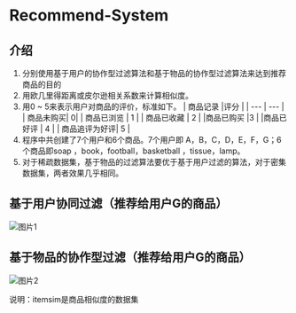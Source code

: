 # Recommend-System
## 介绍
1. 分别使用基于用户的协作型过滤算法和基于物品的协作型过滤算法来达到推荐商品的目的
2. 用欧几里得距离或皮尔逊相关系数来计算相似度。
3. 用0 ~ 5来表示用户对商品的评价，标准如下。
| 商品记录 |评分 |
| --- | --- |
|  商品未购买|  0|
|  商品已浏览 | 1 |
| 商品已收藏 | 2 |
|商品已购买   |3  |
|商品已好评   | 4 |
|  商品追评为好评| 5 |
4. 程序中共创建了7个用户和6个商品。7个用户即 A，B，C，D，E，F，G；6个商品即soap ，book，football，basketball ，tissue，lamp。
5. 对于稀疏数据集，基于物品的过滤算法要优于基于用户过滤的算法，对于密集数据集，两者效果几乎相同。

## 基于用户协同过滤（推荐给用户G的商品）
![图片1](https://github.com/qiwang067/MarkdownPhotos/blob/master/%E6%8E%A8%E8%8D%90%E7%B3%BB%E7%BB%9F1.png)

## 基于物品的协作型过滤（推荐给用户G的商品）
![图片2](https://github.com/qiwang067/MarkdownPhotos/blob/master/%E6%8E%A8%E8%8D%90%E7%B3%BB%E7%BB%9F2.png)

说明：itemsim是商品相似度的数据集
